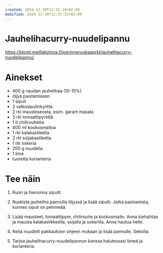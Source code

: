 ```yaml
---
created: 2024-12-30T11:31:19+02:00
modified: 2024-12-30T11:37:31+02:00
---
```


# Jauhelihacurry-nuudelipannu

https://blogit.meillakotona.fi/perinneruokaaprkl/jauhelihacurry-nuudelipannu/

# Ainekset 

- 400 g naudan jauhelihaa (10-15%)
- öljyä paistamiseen
- 1 sipuli
- 2 valkosipulinkynttä
- 2 rkl mausteseosta, esim. garam masala
- 3 rkl tomaattipyrettä
- 1 tl chilirouhetta
- 400 ml kookosmaitoa
- 1 rkl kalakastiketta
- 2 rkl soijakastiketta
- 1 rkl sokeria
- 200 g nuudelia
- 1 lime
- tuoretta korianteria

# Tee näin

1. Kuori ja hienonna sipulit.

1. Ruskista jauheliha pannulla öljyssä ja lisää sipulit. Jatka paistamista, kunnes sipuli on pehmeää.

1. Lisää mausteet, tomaattipyre, chilirouhe ja kookosmaito. Anna kiehahtaa ja mausta kalakastikkeella, soijalla ja sokerilla. Anna hautua hetki.

1. Keitä nuudelit pakkauksen ohjeen mukaan ja lisää pannulle. Sekoita.

1. Tarjoa jauhelihacurry-nuudelipannun kanssa halutessasi limeä ja korianteria.
